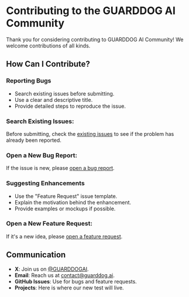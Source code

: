 # Contributing to the GUARDDOG AI Community

Thank you for considering contributing to GUARDDOG AI Community! We welcome contributions of all kinds.

## **How Can I Contribute?**

### **Reporting Bugs**

- Search existing issues before submitting.
- Use a clear and descriptive title.
- Provide detailed steps to reproduce the issue.

### **Search Existing Issues**: 
Before submitting, check the [existing issues](https://github.com/guarddogai/guarddogai/issues) to see if the problem has already been reported.

### **Open a New Bug Report**: 
If the issue is new, please [open a bug report](https://github.com/guarddogai/guarddogai/issues/new?assignees=&labels=bug&template=bug_report.md&title=%5BBUG%5D%3A+).

### **Suggesting Enhancements**

- Use the "Feature Request" issue template.
- Explain the motivation behind the enhancement.
- Provide examples or mockups if possible.

### **Open a New Feature Request**: 

If it's a new idea, please [open a feature request](https://github.com/guarddogai/guarddogai/issues/new?assignees=&labels=request&template=feature_request.md&title=%5BFEATURE_REQUEST%5D%3A+).


## Communication

- **X**: Join us on [@GUARDDOGAI](https://x.com/guarddogai).
- **Email**: Reach us at [contact@guarddog.ai](mailto:contact@guarddog.ai).
- **GitHub Issues**: Use for bugs and feature requests.
- **Projects**: Here is where our new test will live.

